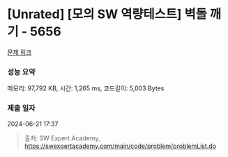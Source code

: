 # [Unrated] [모의 SW 역량테스트] 벽돌 깨기 - 5656 

[문제 링크](https://swexpertacademy.com/main/code/problem/problemDetail.do?contestProbId=AWXRQm6qfL0DFAUo) 

### 성능 요약

메모리: 97,792 KB, 시간: 1,265 ms, 코드길이: 5,003 Bytes

### 제출 일자

2024-06-21 17:37



> 출처: SW Expert Academy, https://swexpertacademy.com/main/code/problem/problemList.do